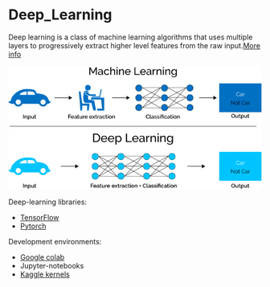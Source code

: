 # Deep_Learning

Deep learning is a class of machine learning algorithms that uses multiple layers to progressively extract higher level features from the raw input.[More info](https://en.wikipedia.org/wiki/Deep_learning)

![image.png](./assets/dl.png)

Deep-learning libraries:

* [TensorFlow](https:www.tensorflow.org/)
* [Pytorch](www.pytorch.org/)

Development environments:

* [Google colab](https://colab.research.google.com/)
* Jupyter-notebooks
* [Kaggle kernels](https://www.kaggle.com/)
